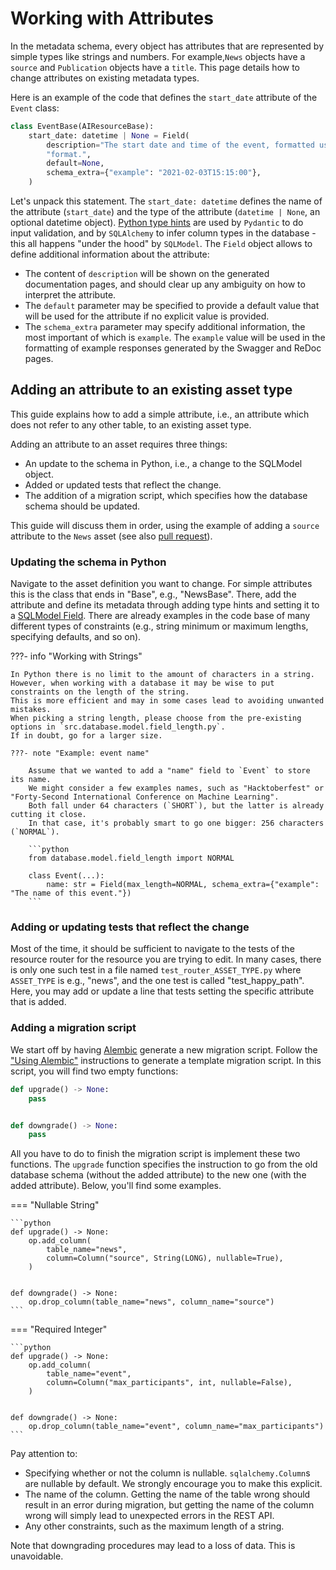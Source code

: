 # Working with Attributes
In the metadata schema, every object has attributes that are represented by simple types like strings and numbers. 
For example,`News` objects have a `source` and `Publication` objects have a `title`.
This page details how to change attributes on existing metadata types.

Here is an example of the code that defines the `start_date` attribute of the `Event` class:
```python
class EventBase(AIResourceBase):
    start_date: datetime | None = Field(
        description="The start date and time of the event, formatted using the ISO 8601 date-time "
        "format.",
        default=None,
        schema_extra={"example": "2021-02-03T15:15:00"},
    )
```
Let's unpack this statement. 
The `start_date: datetime` defines the name of the attribute (`start_date`) and the type of the attribute (`datetime | None`, an optional datetime object).
[Python type hints](https://docs.python.org/3/library/typing.html) are used by `Pydantic` to do input validation, and by `SQLAlchemy` to infer column types in the database - this all happens "under the hood" by `SQLModel`.
The `Field` object allows to define additional information about the attribute:

 - The content of `description` will be shown on the generated documentation pages, and should clear up any ambiguity on how to interpret the attribute.
 - The `default` parameter may be specified to provide a default value that will be used for the attribute if no explicit value is provided.
 - The `schema_extra` parameter may specify additional information, the most important of which is `example`. The `example` value will be used in the formatting of example responses generated by the Swagger and ReDoc pages. 

## Adding an attribute to an existing asset type

This guide explains how to add a simple attribute, i.e., an attribute which does not refer to any other table, to an existing asset type.

Adding an attribute to an asset requires three things: 

 - An update to the schema in Python, i.e., a change to the SQLModel object.
 - Added or updated tests that reflect the change. 
 - The addition of a migration script, which specifies how the database schema should be updated.

This guide will discuss them in order, using the example of adding a `source` attribute to the `News` asset (see also [pull request](https://github.com/aiondemand/AIOD-rest-api/pull/395)).

### Updating the schema in Python

Navigate to the asset definition you want to change. For simple attributes this is the class that ends in "Base", e.g., "NewsBase". There, add the attribute and define its metadata through adding type hints and setting it to a [SQLModel Field](https://sqlmodel.tiangolo.com/tutorial/create-db-and-table/#define-the-fields-columns). There are already examples in the code base of many different types of constraints (e.g., string minimum or maximum lengths, specifying defaults, and so on).

???- info "Working with Strings"

    In Python there is no limit to the amount of characters in a string. 
    However, when working with a database it may be wise to put constraints on the length of the string.
    This is more efficient and may in some cases lead to avoiding unwanted mistakes.
    When picking a string length, please choose from the pre-existing options in `src.database.model.field_length.py`.
    If in doubt, go for a larger size.

    ???- note "Example: event name"
    
        Assume that we wanted to add a "name" field to `Event` to store its name. 
        We might consider a few examples names, such as "Hacktoberfest" or "Forty-Second International Conference on Machine Learning".
        Both fall under 64 characters (`SHORT`), but the latter is already cutting it close.
        In that case, it's probably smart to go one bigger: 256 characters (`NORMAL`).

        ```python
        from database.model.field_length import NORMAL

        class Event(...):
            name: str = Field(max_length=NORMAL, schema_extra={"example": "The name of this event."})
        ```


### Adding or updating tests that reflect the change
Most of the time, it should be sufficient to navigate to the tests of the resource router for the resource you are trying to edit. In many cases, there is only one such test in a file named `test_router_ASSET_TYPE.py` where `ASSET_TYPE` is e.g., "news", and the one test is called "test_happy_path". Here, you may add or update a line that tests setting the specific attribute that is added.

### Adding a migration script
We start off by having [Alembic](https://alembic.sqlalchemy.org/en/latest/) generate a new migration script.
Follow the ["Using Alembic"]() instructions to generate a template migration script.
In this script, you will find two empty functions: 


```python
def upgrade() -> None:
    pass


def downgrade() -> None:
    pass
```

All you have to do to finish the migration script is implement these two functions.
The `upgrade` function specifies the instruction to go from the old database schema (without the added attribute) to the new one (with the added attribute).
Below, you'll find some examples.

=== "Nullable String"

    ```python
    def upgrade() -> None:
        op.add_column(
            table_name="news",
            column=Column("source", String(LONG), nullable=True),
        )


    def downgrade() -> None:
        op.drop_column(table_name="news", column_name="source")
    ```

=== "Required Integer"

    ```python
    def upgrade() -> None:
        op.add_column(
            table_name="event",
            column=Column("max_participants", int, nullable=False),
        )


    def downgrade() -> None:
        op.drop_column(table_name="event", column_name="max_participants")
    ```


Pay attention to:
  - Specifying whether or not the column is nullable. `sqlalchemy.Column`s are nullable by default. We strongly encourage you to make this explicit.
  - The name of the column. Getting the name of the table wrong should result in an error during migration, but getting the name of the column wrong will simply lead to unexpected errors in the REST API.
  - Any other constraints, such as the maximum length of a string.

Note that downgrading procedures may lead to a loss of data. This is unavoidable.
